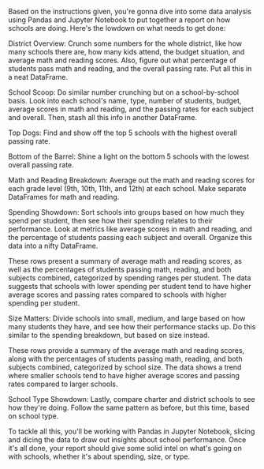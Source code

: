 Based on the instructions given, you're gonna dive into some data analysis using Pandas and Jupyter Notebook to put together a report on how schools are doing. Here's the lowdown on what needs to get done:

District Overview: Crunch some numbers for the whole district, like how many schools there are, how many kids attend, the budget situation, and average math and reading scores. Also, figure out what percentage of students pass math and reading, and the overall passing rate. Put all this in a neat DataFrame.

School Scoop: Do similar number crunching but on a school-by-school basis. Look into each school's name, type, number of students, budget, average scores in math and reading, and the passing rates for each subject and overall. Then, stash all this info in another DataFrame.

Top Dogs: Find and show off the top 5 schools with the highest overall passing rate.

Bottom of the Barrel: Shine a light on the bottom 5 schools with the lowest overall passing rate.

Math and Reading Breakdown: Average out the math and reading scores for each grade level (9th, 10th, 11th, and 12th) at each school. Make separate DataFrames for math and reading.

Spending Showdown: Sort schools into groups based on how much they spend per student, then see how their spending relates to their performance. Look at metrics like average scores in math and reading, and the percentage of students passing each subject and overall. Organize this data into a nifty DataFrame.

These rows present a summary of average math and reading scores, as well as the percentages of students passing math, reading, and both subjects combined, categorized by spending ranges per student. The data suggests that schools with lower spending per student tend to have higher average scores and passing rates compared to schools with higher spending per student.

Size Matters: Divide schools into small, medium, and large based on how many students they have, and see how their performance stacks up. Do this similar to the spending breakdown, but based on size instead. 

These rows provide a summary of the average math and reading scores, along with the percentages of students passing math, reading, and both subjects combined, categorized by school size. The data shows a trend where smaller schools tend to have higher average scores and passing rates compared to larger schools.

School Type Showdown: Lastly, compare charter and district schools to see how they're doing. Follow the same pattern as before, but this time, based on school type.

To tackle all this, you'll be working with Pandas in Jupyter Notebook, slicing and dicing the data to draw out insights about school performance. Once it's all done, your report should give some solid intel on what's going on with schools, whether it's about spending, size, or type.
